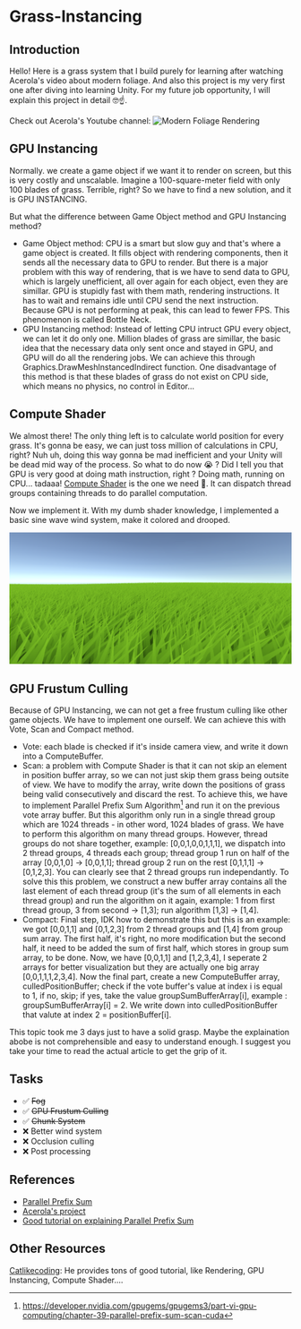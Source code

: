 # Grass-Instancing
 
## Introduction 
Hello! Here is a grass system that I build purely for learning after watching Acerola's video about modern foliage. And also this project is my very first one after diving into learning Unity. For my future job opportunity, I will explain this project in detail :nerd_face::point_up:.

Check out Acerola's Youtube channel: ![Modern Foliage Rendering](https://www.youtube.com/watch?v=jw00MbIJcrk)

## GPU Instancing
Normally. we create a game object if we want it to render on screen, but this is very costly and unscalable. Imagine a 100-square-meter field with only 100 blades of grass. Terrible, right? So we have to find a new solution, and it is GPU INSTANCING. 

But what the difference between Game Object method and GPU Instancing method?
- Game Object method: CPU is a smart but slow guy and that's where a game object is created. It fills object with rendering components, then it sends all the necessary data to GPU to render. But there is a major problem with this way of rendering, that is we have to send data to GPU, which is largely unefficient, all over again for each object, even they are simillar. GPU is stupidly fast with them math, rendering instructions. It has to wait and remains idle until CPU send the next instruction. Because GPU is not performing at peak, this can lead to fewer FPS. This phenomenon is called Bottle Neck.
- GPU Instancing method: Instead of letting CPU intruct GPU every object, we can let it do only one. Million blades of grass are simillar, the basic idea that the necessary data only sent once and stayed in GPU, and GPU will do all the rendering jobs. We can achieve this through Graphics.DrawMeshInstancedIndirect function. One disadvantage of this method is that these blades of grass do not exist on CPU side, which means no physics, no control in Editor...

## Compute Shader
We almost there! The only thing left is to calculate world position for every grass. It's gonna be easy, we can just toss million of calculations in CPU, right? Nuh uh, doing this way gonna be mad inefficient and your Unity will be dead mid way of the process. So what to do now :sob: ? Did I tell you that GPU is very good at doing math instruction, right ? Doing math, running on CPU... tadaaa! [Compute Shader](https://docs.unity3d.com/Manual/class-ComputeShader.html) is the one we need :exploding_head:. It can dispatch thread groups containing threads to do parallel computation. 

Now we implement it. With my dumb shader knowledge, I implemented a basic sine wave wind system, make it colored and drooped. 

![Implementation](/Assets/Grass/Image/Grass.png)

## GPU Frustum Culling

Because of GPU Instancing, we can not get a free frustum culling like other game objects. We have to implement one ourself. We can achieve this with Vote, Scan and Compact method.
- Vote: each blade is checked if it's inside camera view, and write it down into a ComputeBuffer.
- Scan: a problem with Compute Shader is that it can not skip an element in position buffer array, so we can not just skip them grass being outsite of view. We have to modify the array, write down the positions of grass being valid consecutively and discard the rest. To achieve this, we have to implement Parallel Prefix Sum Algorithm[^1] and run it on the previous vote array buffer. But this algorithm only run in a single thread group which are 1024 threads - in other word, 1024 blades of grass. We have to perform this algorithm on many thread groups. However, thread groups do not share together, example: [0,0,1,0,0,1,1,1], we dispatch into 2 thread groups, 4 threads each group; thread group 1 run on half of the array [0,0,1,0] -> [0,0,1,1]; thread group 2 run on the rest [0,1,1,1] -> [0,1,2,3]. You can clearly see that 2 thread groups run independantly. To solve this this problem, we construct a new buffer array contains all the last element of each thread group (it's the sum of all elements in each thread group) and run the algorithm on it again, example: 1 from first thread group, 3 from second -> [1,3]; run algorithm [1,3] -> [1,4].
- Compact: Final step, IDK how to demonstrate this but this is an example: we got [0,0,1,1] and [0,1,2,3] from 2 thread groups and [1,4] from group sum array. The first half, it's right, no more modification but the second half, it need to be added the sum of first half, which stores in group sum array, to be done. Now, we have [0,0,1,1] and [1,2,3,4], I seperate 2 arrays for better visualization but they are actually one big array [0,0,1,1,1,2,3,4]. Now the final part, create a new ComputeBuffer array, culledPositionBuffer; check if the vote buffer's value at index i is equal to 1, if no, skip; if yes, take the value groupSumBufferArray[i], example : groupSumBufferArray[i] = 2. We write down into culledPositionBuffer that valute at index 2 = positionBuffer[i].

This topic took me 3 days just to have a solid grasp. Maybe the explaination abobe is not comprehensible and easy to understand enough. I suggest you take your time to read the actual article to get the grip of it.

## Tasks

- :white_check_mark: ~~Fog~~
- :white_check_mark: ~~GPU Frustum Culling~~
- :white_check_mark: ~~Chunk System~~
- :x: Better wind system
- :x: Occlusion culling
- :x: Post processing

## References
- [Parallel Prefix Sum](https://developer.nvidia.com/gpugems/gpugems3/part-vi-gpu-computing/chapter-39-parallel-prefix-sum-scan-cuda)
- [Acerola's project](https://github.com/GarrettGunnell/Grass)
- [Good tutorial on explaining Parallel Prefix Sum](https://www.youtube.com/watch?v=lavZl_wEbPE)

## Other Resources

[Catlikecoding](https://catlikecoding.com/): He provides tons of good tutorial, like Rendering, GPU Instancing, Compute Shader....

[^1]: https://developer.nvidia.com/gpugems/gpugems3/part-vi-gpu-computing/chapter-39-parallel-prefix-sum-scan-cuda
